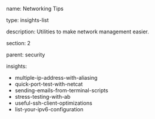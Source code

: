 name: Networking Tips

type: insights-list

description: Utilities to make network management easier.

section: 2

parent: security

insights:
  - multiple-ip-address-with-aliasing
  - quick-port-test-with-netcat
  - sending-emails-from-terminal-scripts
  - stress-testing-with-ab
  - useful-ssh-client-optimizations
  - list-your-ipv6-configuration
